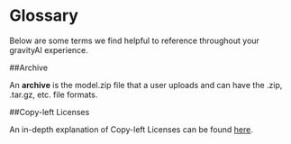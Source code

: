 # Glossary

Below are some terms we find helpful to reference throughout your gravityAI experience.

##Archive

An **archive** is the model.zip file that a user uploads and can have the .zip, .tar.gz, etc. file formats.

##Copy-left Licenses

An in-depth explanation of Copy-left Licenses can be found <a href="https://www.gnu.org/licenses/copyleft.en.html" target="_blank">here</a>.